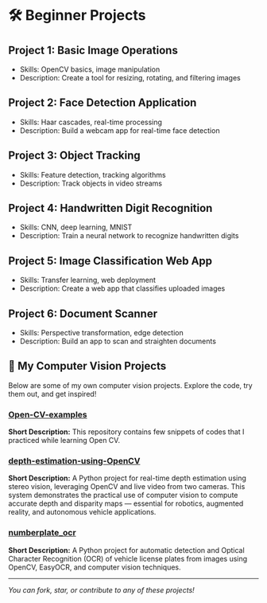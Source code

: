 # 🛠️ Beginner Projects

## Project 1: Basic Image Operations
- Skills: OpenCV basics, image manipulation
- Description: Create a tool for resizing, rotating, and filtering images

## Project 2: Face Detection Application
- Skills: Haar cascades, real-time processing
- Description: Build a webcam app for real-time face detection

## Project 3: Object Tracking
- Skills: Feature detection, tracking algorithms
- Description: Track objects in video streams

## Project 4: Handwritten Digit Recognition
- Skills: CNN, deep learning, MNIST
- Description: Train a neural network to recognize handwritten digits

## Project 5: Image Classification Web App
- Skills: Transfer learning, web deployment
- Description: Create a web app that classifies uploaded images

## Project 6: Document Scanner
- Skills: Perspective transformation, edge detection
- Description: Build an app to scan and straighten documents

## 🌟 My Computer Vision Projects

Below are some of my own computer vision projects. Explore the code, try them out, and get inspired!

### [Open-CV-examples](https://github.com/sadhanasharma26/Open-CV-examples.git)
**Short Description:** This repository contains few snippets of codes that I practiced while learning Open CV.

### [depth-estimation-using-OpenCV](https://github.com/sadhanasharma26/depth-estimation-using-OpenCV.git)
**Short Description:** A Python project for real-time depth estimation using stereo vision, leveraging OpenCV and live video from two cameras. This system demonstrates the practical use of computer vision to compute accurate depth and disparity maps — essential for robotics, augmented reality, and autonomous vehicle applications.

### [numberplate_ocr](https://github.com/sadhanasharma26/numberplate_ocr.git)
**Short Description:** A Python project for automatic detection and Optical Character Recognition (OCR) of vehicle license plates from images using OpenCV, EasyOCR, and computer vision techniques.

---

_You can fork, star, or contribute to any of these projects!_
